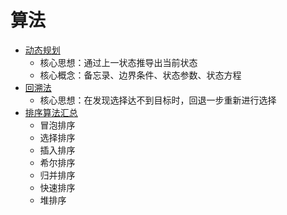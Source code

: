 # 算法

- [动态规划](./动态规划.md)
  - 核心思想：通过上一状态推导出当前状态
  - 核心概念：备忘录、边界条件、状态参数、状态方程
- [回溯法](./回溯法.md)
  - 核心思想：在发现选择达不到目标时，回退一步重新进行选择
- [排序算法汇总](./排序汇总.md)
  - 冒泡排序
  - 选择排序
  - 插入排序
  - 希尔排序
  - 归并排序
  - 快速排序
  - 堆排序